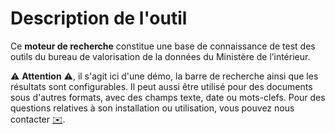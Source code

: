 # Description de l'outil
Ce **moteur de recherche** constitue une base de connaissance  de test des outils du bureau de valorisation de la données du Ministère de l’intérieur.

⚠️ **Attention** ⚠️, il s'agit ici d'une démo, la barre de recherche ainsi que les résultats sont configurables.
Il peut aussi être utilisé pour des documents sous d'autres formats, avec des champs texte, date ou mots-clefs.
Pour des questions relatives à son installation ou utilisation, vous pouvez nous contacter [✉️](mailto:datalab@interieur.gouv.fr).
